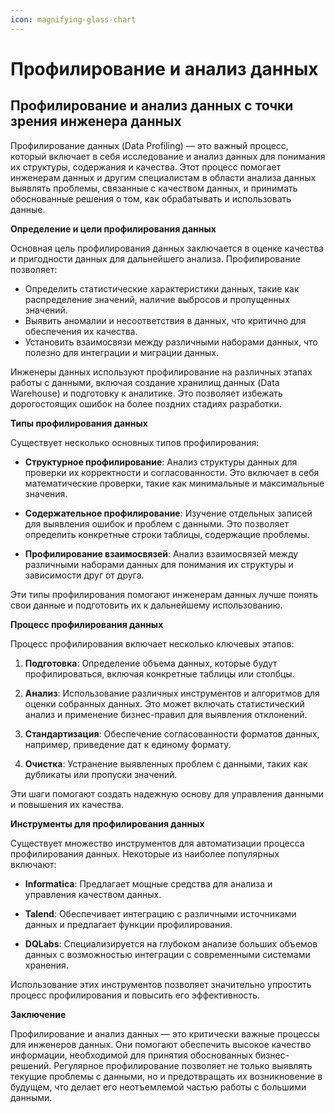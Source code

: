 ```yaml
---
icon: magnifying-glass-chart
---
```


# Профилирование и анализ данных

## Профилирование и анализ данных с точки зрения инженера данных

Профилирование данных (Data Profiling) — это важный процесс, который включает в себя исследование и анализ данных для понимания их структуры, содержания и качества. Этот процесс помогает инженерам данных и другим специалистам в области анализа данных выявлять проблемы, связанные с качеством данных, и принимать обоснованные решения о том, как обрабатывать и использовать данные.

****Определение и цели профилирования данных****

Основная цель профилирования данных заключается в оценке качества и пригодности данных для дальнейшего анализа. Профилирование позволяет:

- Определить статистические характеристики данных, такие как распределение значений, наличие выбросов и пропущенных значений.
- Выявить аномалии и несоответствия в данных, что критично для обеспечения их качества.
- Установить взаимосвязи между различными наборами данных, что полезно для интеграции и миграции данных.

Инженеры данных используют профилирование на различных этапах работы с данными, включая создание хранилищ данных (Data Warehouse) и подготовку к аналитике. Это позволяет избежать дорогостоящих ошибок на более поздних стадиях разработки.

****Типы профилирования данных****

Существует несколько основных типов профилирования:

- **Структурное профилирование**: Анализ структуры данных для проверки их корректности и согласованности. Это включает в себя математические проверки, такие как минимальные и максимальные значения.
  
- **Содержательное профилирование**: Изучение отдельных записей для выявления ошибок и проблем с данными. Это позволяет определить конкретные строки таблицы, содержащие проблемы.

- **Профилирование взаимосвязей**: Анализ взаимосвязей между различными наборами данных для понимания их структуры и зависимости друг от друга.

Эти типы профилирования помогают инженерам данных лучше понять свои данные и подготовить их к дальнейшему использованию.

****Процесс профилирования данных****

Процесс профилирования включает несколько ключевых этапов:

1. **Подготовка**: Определение объема данных, которые будут профилироваться, включая конкретные таблицы или столбцы.
   
2. **Анализ**: Использование различных инструментов и алгоритмов для оценки собранных данных. Это может включать статистический анализ и применение бизнес-правил для выявления отклонений.

3. **Стандартизация**: Обеспечение согласованности форматов данных, например, приведение дат к единому формату.

4. **Очистка**: Устранение выявленных проблем с данными, таких как дубликаты или пропуски значений.

Эти шаги помогают создать надежную основу для управления данными и повышения их качества.

****Инструменты для профилирования данных****

Существует множество инструментов для автоматизации процесса профилирования данных. Некоторые из наиболее популярных включают:

- **Informatica**: Предлагает мощные средства для анализа и управления качеством данных.
  
- **Talend**: Обеспечивает интеграцию с различными источниками данных и предлагает функции профилирования.
  
- **DQLabs**: Специализируется на глубоком анализе больших объемов данных с возможностью интеграции с современными системами хранения.

Использование этих инструментов позволяет значительно упростить процесс профилирования и повысить его эффективность.

****Заключение****

Профилирование и анализ данных — это критически важные процессы для инженеров данных. Они помогают обеспечить высокое качество информации, необходимой для принятия обоснованных бизнес-решений. Регулярное профилирование позволяет не только выявлять текущие проблемы с данными, но и предотвращать их возникновение в будущем, что делает его неотъемлемой частью работы с большими данными.
